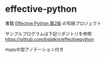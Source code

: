 # effective-python
書籍 [Effective Python 第2版](https://www.oreilly.co.jp/books/9784873119175/) の写経プロジェクト

サンプルプログラムは下記リポジトリを参照
https://github.com/bslatkin/effectivepython

mypyの型アノテーション付き
